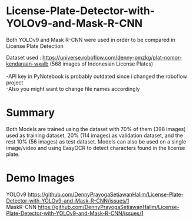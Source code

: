 # License-Plate-Detector-with-YOLOv9-and-Mask-R-CNN
Both YOLOv9 and Mask R-CNN were used in order to be compared in License Plate Detection

Dataset used : https://universe.roboflow.com/denny-pmzkg/plat-nomor-kendaraan-wxalb (568 images of Indonesian License Plates)
<br/>
<br/>
-API key in PyNotebook is probably outdated since i changed the roboflow project 
<br/>
-Also you might want to change file names accordingly

# Summary
Both Models are trained using the dataset with 70% of them (398 images) used as training dataset, 20% (114 images) as validation dataset, and the rest 10% (56 images) as test dataset.
Models can also be used on a single image/video and using EasyOCR to detect characters found in the license plate.

# Demo Images
YOLOv9
https://github.com/DennyPrayogaSetiawanHalim/License-Plate-Detector-with-YOLOv9-and-Mask-R-CNN/issues/1
<br/>
MaskR-CNN
https://github.com/DennyPrayogaSetiawanHalim/License-Plate-Detector-with-YOLOv9-and-Mask-R-CNN/issues/1
